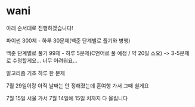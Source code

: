 # wani

아래 순서대로 진행하겠습니다!

파이썬 300제 - 하루 30문제(백준 단계별로 풀기와 병행)

백준 단계별로 풀기 99제 - 하루 5문제(C언어로 풀 예정 / 약 20일 소요)
                          -> 3-5문제로 수정할게요... 너무 어려워요...

알고리즘 기초 하루 한 문제

7월 29일이랑 아직 날짜는 안 정해졌는데 혼여행 가서 그때 쉴게요

7월 15일 서울 가서 7월 14일에 15일 치까지 다 올립니다
